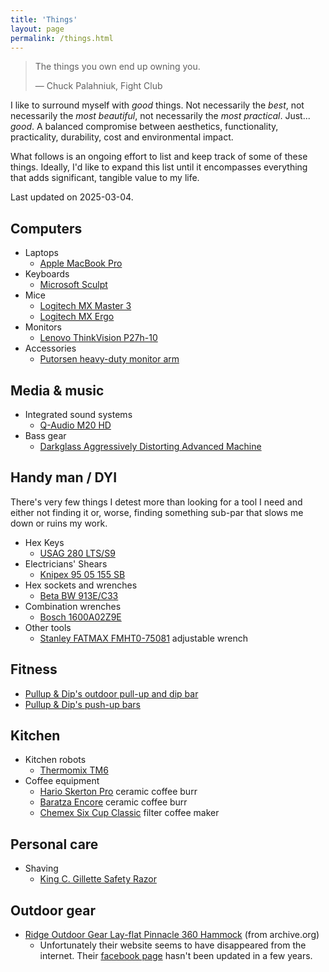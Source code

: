 ```yaml
---
title: 'Things'
layout: page
permalink: /things.html
---
```


> The things you own end up owning you.
>
> &mdash; Chuck Palahniuk, Fight Club

I like to surround myself with _good_ things. Not necessarily the _best_,
not necessarily the _most beautiful_, not necessarily the _most practical_.
Just... _good_. A balanced compromise between aesthetics, functionality, 
practicality, durability, cost and environmental impact. 

What follows is an ongoing effort to list and keep track of some of these
things. Ideally, I'd like to expand this list until it encompasses everything
that adds significant, tangible value to my life.

Last updated on 2025-03-04.

## Computers

- Laptops
    - [Apple MacBook Pro][300]
- Keyboards
    - [Microsoft Sculpt][301]
- Mice
    - [Logitech MX Master 3][302]
    - [Logitech MX Ergo][303]
- Monitors
    - [Lenovo ThinkVision P27h-10][305]
- Accessories
    - [Putorsen heavy-duty monitor arm][304]

[300]: https://www.apple.com/macbook-pro/
[301]: https://www.microsoft.com/en/accessories/products/keyboards/sculpt-ergonomic-desktop?activetab=pivot:overviewtab
[302]: https://www.logitech.com/en-us/products/mice/mx-master-3s.910-006556.html
[303]: https://www.logitech.com/en-us/products/mice/mx-ergo-wireless-trackball-mouse.html
[304]: https://www.amazon.it/gp/product/B07QGBYSVN/ref=ppx_yo_dt_b_search_asin_title?ie=UTF8&psc=1
[305]: https://www.lenovo.com/us/en/p/accessories-and-software/monitors/professional/63a1gar1us

## Media & music

- Integrated sound systems
    - [Q-Audio M20 HD][500]
- Bass gear
    - [Darkglass Aggressively Distorting Advanced Machine][501]

[500]: https://www.qacoustics.com/products/m20-hd-wireless-music-system
[501]: https://www.darkglass.com/creation/aggressively-distorting-advanced-machine/

## Handy man / DYI

There's very few things I detest more than looking for a tool I need and either
not finding it or, worse, finding something sub-par that slows me down or ruins
my work.

- Hex Keys
    - [USAG 280 LTS/S9][101]
- Electricians' Shears
    - [Knipex 95 05 155 SB][100]
- Hex sockets and wrenches
    - [Beta BW 913E/C33][102]
- Combination wrenches
    - [Bosch 1600A02Z9E][103]
- Other tools
    - [Stanley FATMAX FMHT0-75081][104] adjustable wrench

[100]: https://www.knipex.com/products/cable-and-wire-rope-shears/electricians%27-shears/electricians-shears/9505155SB
[101]: https://www.usag.it/catalog/en/products/details/792/280_LTS_S9/Set_of_9_long_angled_hexagon_keys_with_spherical_head
[102]: https://www.beta-tools.com/en/products/gamma-beta-worker/gamma-beta-worker/assortment-of-28-hexagon-sockets-and-5-accessories-in-plastic-case.html
[103]: https://www.bosch-diy.com/in/en/p/15-piece-set-1600a02z9e
[104]: https://www.stanleytools.com/product/fmht75081/stanley-fatmax-10-adjustable-demo-wrench

## Fitness

- [Pullup & Dip's outdoor pull-up and dip bar][700]
- [Pullup & Dip's push-up bars][701]

[700]: https://www.pullup-dip.com/products/pullup-dip-bar-outdoor
[701]: https://www.pullup-dip.com/products/wooden-push-up-bars

## Kitchen

- Kitchen robots
    - [Thermomix TM6][400]
- Coffee equipment
    - [Hario Skerton Pro][401] ceramic coffee burr
    - [Baratza Encore][403] ceramic coffee burr
    - [Chemex Six Cup Classic][402] filter coffee maker

[400]: https://www.thermomix.com/tm6/
[401]: https://www.hario-usa.com/collections/grinders/products/ceramic-coffee-mill-skerton-pro
[402]: https://www.chemexcoffeemaker.com/six-cup-classic-series-coffeemaker.html
[403]: https://www.baratza.com/en-us/product/encoretm-zcg485

## Personal care

- Shaving
    - [King C. Gillette Safety Razor][600]

[600]: https://gillette.com/en-us/products/beard-care/king-c-gillette-double-edge-razor

## Outdoor gear

- [Ridge Outdoor Gear Lay-flat Pinnacle 360 Hammock][700] (from archive.org)
  - Unfortunately their website seems to have disappeared from the internet.
    Their [facebook page][701] hasn't been updated in a few years.

[700]: https://web.archive.org/web/20220519054956/https://www.ridgeoutdoorgear.com/product/lay-flat-hammock-blue/
[701]: https://www.facebook.com/ridgeoutdoorgear/
